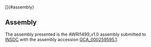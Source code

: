[]{#assembly}

Assembly
--------

The assembly presented is the AWRI1499\_v1.0 assembly submitted to
[INSDC](http://www.insdc.org) with the assembly accession
[GCA\_000259595.1](http://www.ebi.ac.uk/ena/data/view/GCA_000259595.1).
